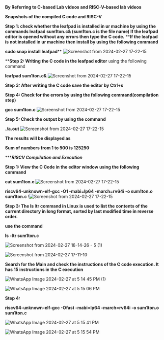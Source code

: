 **By Referring to C-based Lab videos and RISC-V-based lab videos**

**Snapshots of the compiled C code and RISC-V**

**Step 1: check whether the leafpad is installed in ur machine by using the commands
leafpad sum1ton.c& (sum1ton.c is the file name)
If the leafpad editor is opened without any errors then type the C code.**
****If the leafpad is not installed in ur machine then install by using the following command**

**sudo snap install leafpad****
![Screenshot from 2024-02-27 17-22-15](https://github.com/IndhumathiMadival/VSDSquadron/assets/160833467/e473a140-1f6c-4557-9e16-221725b2e603)

****Step 2: Writing the C code in the leafpad editor** using the following command

**leafpad sum1ton.c&**
![Screenshot from 2024-02-27 17-22-15](https://github.com/IndhumathiMadival/VSDSquadron/assets/160833467/2c164370-9e47-4a86-b416-ede54deab4c7)

**Step 3: After writing the C code save the editor by Ctrl+s**

**Step 4: Check for the errors by using the following command(compilation step)**

**gcc sum1ton.c**
![Screenshot from 2024-02-27 17-22-15](https://github.com/IndhumathiMadival/VSDSquadron/assets/160833467/6da12fd0-c238-4806-901c-24e3bd2a02ad)


**Step 5: Check the output by using the command**

**./a.out**
![Screenshot from 2024-02-27 17-22-15](https://github.com/IndhumathiMadival/VSDSquadron/assets/160833467/549b3775-7638-47c7-a135-d36e8dd5a3d1)

**The results will be displayed as** 

**Sum of numbers from 1 to 500 is 125250**


********************************************************RISCV Compilation and Execution*****************************************************

**Step 1: View the C Code in the editor window using the following command**

**cat sum1ton.c**
![Screenshot from 2024-02-27 17-22-15](https://github.com/IndhumathiMadival/VSDSquadron/assets/160833467/b30af5cd-ea1f-4667-84b6-57f71d44d483)


**riscv64-unknown-elf-gcc -O1 -mabi=lp64 -march=rv64i -o sum1ton.o sum1ton.c**
!![Screenshot from 2024-02-27 17-22-15](https://github.com/IndhumathiMadival/VSDSquadron/assets/160833467/5726bbc4-625e-473a-b9ec-a4c12e8bf8b2)

**Step 3: The ls ltr command in Linux is used to list the contents of the current directory in long format, sorted by last modified time in reverse order.**

**use the command**

**ls -ltr sum1ton.c**

![Screenshot from 2024-02-27 18-14-26 - 5 (1)](https://github.com/IndhumathiMadival/VSDSquadron/assets/160833467/cb1c80db-57c7-4fff-b488-e6bf50d8bd03)



![Screenshot from 2024-02-27 17-11-10](https://github.com/IndhumathiMadival/VSDSquadron/assets/160833467/5ebfc26f-e9a0-46df-869b-ae924515d52c)

**Search for the Main and check the instructions of the C code execution. It has 15 instructions in the C execution**

![WhatsApp Image 2024-02-27 at 5 14 45 PM (1)](https://github.com/IndhumathiMadival/VSDSquadron/assets/160833467/3f369444-adb0-43e8-a701-a83cb7bfc204)

![WhatsApp Image 2024-02-27 at 5 15 06 PM](https://github.com/IndhumathiMadival/VSDSquadron/assets/160833467/0ee66ed8-9286-4a39-8b15-0ce59f350ea5)


**Step 4:**

**riscv64-unknown-elf-gcc -Ofast -mabi=lp64 -march=rv64i -o sum1ton.o sum1ton.c**

![WhatsApp Image 2024-02-27 at 5 15 41 PM](https://github.com/IndhumathiMadival/VSDSquadron/assets/160833467/8fdce908-e959-474f-9083-84301a242828)



![WhatsApp Image 2024-02-27 at 5 15 54 PM](https://github.com/IndhumathiMadival/VSDSquadron/assets/160833467/38a75985-8062-493a-b360-437cf2ab1d24)


